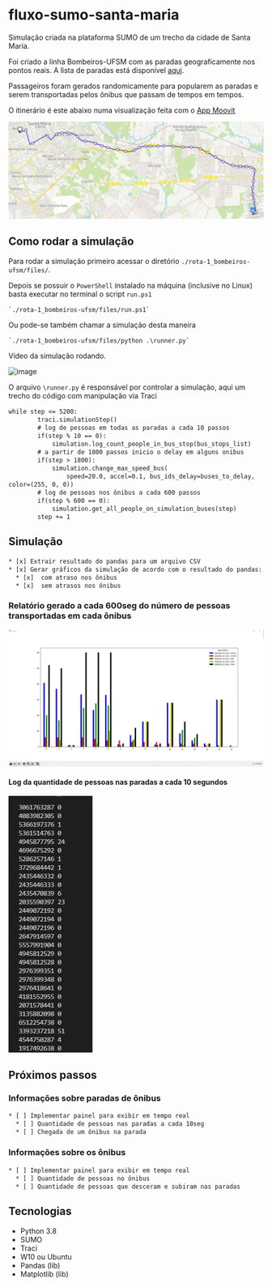 # fluxo-sumo-santa-maria

Simulação criada na plataforma SUMO de um trecho da cidade de Santa Maria. 

Foi criado a linha Bombeiros-UFSM com as paradas geograficamente nos pontos reais. A lista de paradas está disponível [aqui](rota-1_bombeiros-ufsm/README.md).

Passageiros foram gerados randomicamente para popularem as paradas e serem transportadas pelos ônibus que passam de tempos em tempos.


O itinerário é este abaixo numa visualização feita com o [App Moovit](https://moovitapp.com/santa_maria-4143/poi/UFSM/Parada%20Bombeiros/pt-br?tll=-29.71735_-53.71705&fll=-29.689202_-53.81529&customerId=4908&ref=7&poiType=error)

![image](resources/rotaA.png)

## Como rodar a simulação

Para rodar a simulação primeiro acessar o diretório `./rota-1_bombeiros-ufsm/files/`.

Depois se possuir o `PowerShell` instalado na máquina (inclusive no Linux) basta executar no terminal o script `run.ps1`

    `./rota-1_bombeiros-ufsm/files/run.ps1`
    
Ou pode-se também chamar a simulação desta maneira

    `./rota-1_bombeiros-ufsm/files/python .\runner.py`

Vídeo da simulação rodando.

![image](https://youtu.be/_pl1Y_42GJk)



O arquivo `\runner.py` é responsável por controlar a simulação, aqui um trecho do código com manipulação via Traci

    while step <= 5200:
            traci.simulationStep()
            # log de pessoas em todas as paradas a cada 10 passos
            if(step % 10 == 0):
                simulation.log_count_people_in_bus_stop(bus_stops_list)
            # a partir de 1800 passos inicio o delay em alguns onibus
            if(step > 1800):
                simulation.change_max_speed_bus(
                    speed=20.0, accel=0.1, bus_ids_delay=buses_to_delay, color=(255, 0, 0))
            # log de pessoas nos ônibus a cada 600 passos
            if(step % 600 == 0):
                simulation.get_all_people_on_simulation_buses(step)
            step += 1

## Simulação

    * [x] Extrair resultado do pandas para um arquivo CSV
    * [x] Gerar gráficos da simulação de acordo com o resultado do pandas:
      * [x]  com atraso nos ônibus
      * [x]  sem atrasos nos ônibus

### Relatório gerado a cada 600seg do número de pessoas transportadas em cada ônibus
![image](resources/report.png)

#### Log da quantidade de pessoas nas paradas a cada 10 segundos
![image](resources/bus-stop.png)

## Próximos passos

### Informações sobre paradas de ônibus
  
    * [ ] Implementar painel para exibir em tempo real
      * [ ] Quantidade de pessoas nas paradas a cada 10seg
      * [ ] Chegada de um ônibus na parada

### Informações sobre os ônibus

    * [ ] Implementar painel para exibir em tempo real
      * [ ] Quantidade de pessoas no ônibus
      * [ ] Quantidade de pessoas que desceram e subiram nas paradas

## Tecnologias

* Python 3.8
* SUMO
* Traci
* W10 ou Ubuntu
* Pandas (lib)
* Matplotlib (lib)
  
